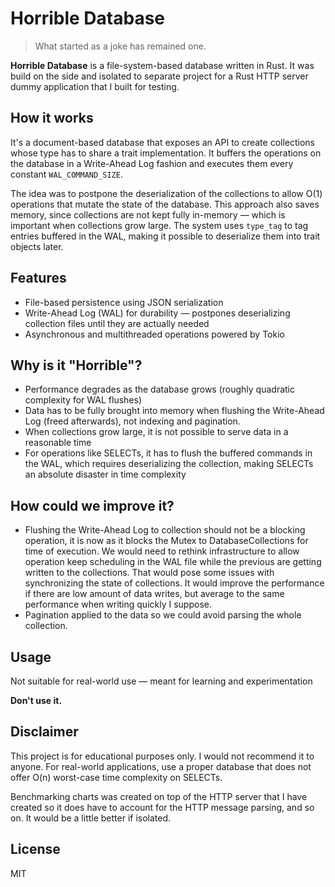 # Horrible Database

> What started as a joke has remained one.

**Horrible Database** is a file-system-based database written in Rust. It was build on the side and isolated to separate project for a Rust HTTP server dummy application that I built for testing.

## How it works

It's a document-based database that exposes an API to create collections whose type has to share a trait implementation. It buffers the operations on the database
in a Write-Ahead Log fashion and executes them every constant `WAL_COMMAND_SIZE`.

The idea was to postpone the deserialization of the collections to allow
O(1) operations that mutate the state of the database. This approach also saves memory, since collections are not kept fully in-memory — which is important when collections grow large. The system uses `type_tag` to tag entries buffered in the WAL, making it possible to deserialize them into trait objects later.

## Features

- File-based persistence using JSON serialization
- Write-Ahead Log (WAL) for durability — postpones deserializing collection files until they are actually needed
- Asynchronous and multithreaded operations powered by Tokio

## Why is it "Horrible"?

- Performance degrades as the database grows (roughly quadratic complexity for WAL flushes)
- Data has to be fully brought into memory when flushing the Write-Ahead Log (freed afterwards), not indexing and pagination.
- When collections grow large, it is not possible to serve data in a reasonable time
- For operations like SELECTs, it has to flush the buffered commands in the WAL, which requires deserializing the collection, making SELECTs an absolute disaster in time complexity

## How could we improve it?

- Flushing the Write-Ahead Log to collection should not be a blocking operation, it is now as it blocks the Mutex to DatabaseCollections for time of execution.
  We would need to rethink infrastructure to allow operation keep scheduling in the WAL file while the previous are getting written to the collections. That would pose some issues with synchronizing the state of collections.
  It would improve the performance if there are low amount of data writes, but average to the same performance when writing quickly I suppose.
- Pagination applied to the data so we could avoid parsing the whole collection.

## Usage

Not suitable for real-world use — meant for learning and experimentation

**Don't use it.**

## Disclaimer

This project is for educational purposes only. I would not recommend it to anyone. For real-world applications, use a proper database that does not offer O(n) worst-case time complexity on SELECTs.

Benchmarking charts was created on top of the HTTP server that I have created so it does have to account for the HTTP message parsing, and so on.
It would be a little better if isolated.

## License

MIT
